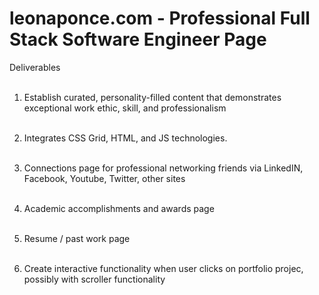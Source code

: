 # leonaponce.com - Professional Full Stack Software Engineer Page

Deliverables<br><br>

1. Establish curated, personality-filled content that demonstrates exceptional work ethic, skill, and professionalism <br><br>

2. Integrates CSS Grid, HTML, and JS technologies. <br><br>

3. Connections page for professional networking friends via LinkedIN, Facebook, Youtube, Twitter, other sites <br><br>

4. Academic accomplishments and awards page <br><br>

5. Resume / past work page<br><br>

6. Create interactive functionality when user clicks on portfolio projec, possibly with scroller functionality<br><br>


